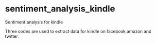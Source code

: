 # sentiment_analysis_kindle
Sentiment analysis for kindle


Three codes are used to extract data for kindle on facebook,amazon and twitter.
